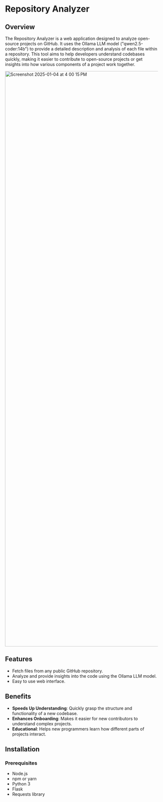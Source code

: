 # Repository Analyzer

## Overview
The Repository Analyzer is a web application designed to analyze open-source projects on GitHub. It uses the Ollama LLM model ("qwen2.5-coder:14b") to provide a detailed description and analysis of each file within a repository. 
This tool aims to help developers understand codebases quickly, making it easier to contribute to open-source projects or get insights into how various components of a project work together.

<img width="1895" alt="Screenshot 2025-01-04 at 4 00 15 PM" src="https://github.com/user-attachments/assets/fd8740ef-d92d-48ad-8464-8596097a3cf6" />


## Features
- Fetch files from any public GitHub repository.
- Analyze and provide insights into the code using the Ollama LLM model.
- Easy to use web interface.

## Benefits
- **Speeds Up Understanding**: Quickly grasp the structure and functionality of a new codebase.
- **Enhances Onboarding**: Makes it easier for new contributors to understand complex projects.
- **Educational**: Helps new programmers learn how different parts of projects interact.

## Installation

### Prerequisites
- Node.js
- npm or yarn
- Python 3
- Flask
- Requests library
